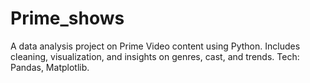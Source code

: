 # Prime_shows
A data analysis project on Prime Video content using Python. Includes cleaning, visualization, and insights on genres, cast, and trends.  Tech: Pandas, Matplotlib.
